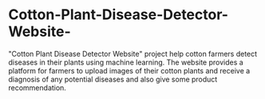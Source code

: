 # Cotton-Plant-Disease-Detector-Website-
"Cotton Plant Disease Detector Website" project help cotton farmers detect diseases in their plants using machine learning. The website provides a platform for farmers to upload images of their cotton plants and receive a diagnosis of any potential diseases and also give  some product recommendation.
